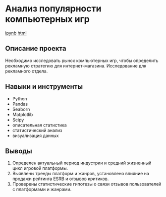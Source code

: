 # Анализ популярности компьютерных игр

[ipynb](https://github.com/olgakhandarova/Portfolio/blob/main/Games/games.ipynb)
[html](https://github.com/olgakhandarova/Portfolio/blob/main/Games/games.html) 

## Описание проекта

Необходимо исследовать рынок компьютерных игр, чтобы определить рекламную стратегию для интернет-магазина. Исследование для рекламного отдела. 

## Навыки и инструменты 

* Python 
* Pandas 
* Seaborn
* Matplotlib 
* Scipy
* описательная статистика 
* статистический анализ
* визуализация данных 

## Выводы 

1. Определен актуальный период индустрии и средний жизненный цикл игровой платформы.
2. Выявлены тренды платформ и жанров, установлено влияние на продажи рейтинга ESRB и отзывов критиков.
3. Проверены статистические гипотезы о связи отзывов пользователей c платформами и жанрами.